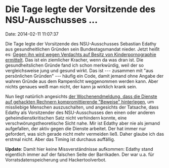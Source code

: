 Die Tage legte der Vorsitzende des NSU-Ausschusses \...
=======================================================

Date: 2014-02-11 11:07:37

Die Tage legte der Vorsitzende des NSU-Ausschusses Sebastian Edathy aus
gesundheitlichen Gründen sein Bundestagsmandat nieder. Jetzt heißt es:
[Gegen ihn wird wegen Verdachts auf Besitz von Kinderpornographie
ermittelt](http://www.fr-online.de/politik/scheiss-seo-immer,1472596,26155496.html).
Das ist ein ziemlicher Kracher, wenn da was dran ist. Die
gesundheitslichen Gründe fand ich schon merkwürdig, weil der so
vergleichsweise jung und gesund wirkt. Das ist --- zusammen mit \"aus
persönlichen Gründen\" --- häufig ein Code, damit jemand ohne Angabe der
wahren Gründe aus dem Rampenlicht weggenommen werden kann. Aber nichts
genaues weiß man nicht, der kann ja wirklich krank sein.

Nun liegt natürlich angesichts [der Wochenendmeldung, dass die Dienste
auf gehackten Rechnern kompromittierende \"Beweise\"
hinterlegen](http://blog.fefe.de/?ts=ac08fd89), um missliebige Menschen
auszuschalten, und angesichts der Tatsache, dass Edathy als Vorsitzender
des NSU-Ausschusses den einen oder anderen geheimdienstkritischen Satz
nicht verhindern konnte, eine verschwörungstheoretische Sicht nahe. Mir
ist Edathy aber nie als jemand aufgefallen, der aktiv gegen die Dienste
arbeitet. Der hat immer nur gefordert, was sich gerade nicht mehr
vermeiden ließ. Daher glaube ich das erstmal nicht. Aber das Timing ist
durchaus auffällig.

**Update**: Damit hier keine Missverständnisse aufkommen: Edathy stand
eigentlich immer auf der falschen Seite der Barrikaden. Der war u.a. für
Vorratsdatenspeicherung und Hackertoolverbot.
